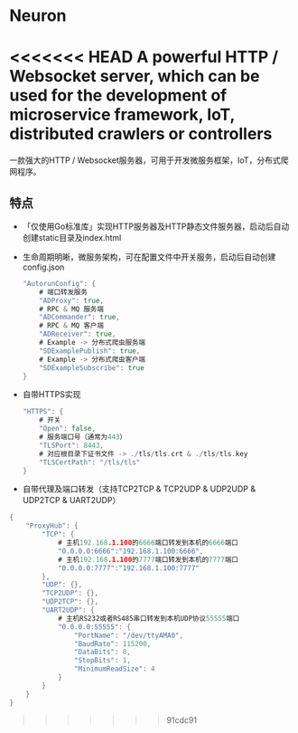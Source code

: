 # Neuron
<<<<<<< HEAD
A powerful HTTP / Websocket server, which can be used for the development of microservice framework, IoT, distributed crawlers or controllers
=======

一款强大的HTTP / Websocket服务器，可用于开发微服务框架，IoT，分布式爬网程序。

## 特点

* 「仅使用Go标准库」实现HTTP服务器及HTTP静态文件服务器，启动后自动创建static目录及index.html

* 生命周期明晰，微服务架构，可在配置文件中开关服务，启动后自动创建config.json

  ```go
  "AutorunConfig": {
      # 端口转发服务
      "ADProxy": true,
      # RPC & MQ 服务端
      "ADCommander": true,
      # RPC & MQ 客户端
      "ADReceiver": true,
      # Example -> 分布式爬虫服务端
      "SDExamplePublish": true,
      # Example -> 分布式爬虫客户端
      "SDExampleSubscribe": true
  }
  ```

* 自带HTTPS实现

  ```go
  "HTTPS": {
      # 开关
      "Open": false,
      # 服务端口号（通常为443）
      "TLSPort": 8443,
      # 对应根目录下证书文件 -> ./tls/tls.crt & ./tls/tls.key
      "TLSCertPath": "/tls/tls" 
  }
  ```

* 自带代理及端口转发（支持TCP2TCP & TCP2UDP & UDP2UDP & UDP2TCP & UART2UDP）

```go
{
    "ProxyHub": {
        "TCP": {
            # 主机192.168.1.100的6666端口转发到本机的6666端口
            "0.0.0.0:6666":"192.168.1.100:6666",
            # 主机192.168.1.100的7777端口转发到本机的7777端口
            "0.0.0.0:7777":"192.168.1.100:7777"
        },
        "UDP": {},
        "TCP2UDP": {},
        "UDP2TCP": {},
        "UART2UDP": {
            # 主机RS232或者RS485串口转发到本机UDP协议55555端口
            "0.0.0.0:55555": {
                "PortName": "/dev/ttyAMA0",
                "BaudRate": 115200,
                "DataBits": 8,
                "StopBits": 1,
                "MinimumReadSize": 4
            }
        }
    }
}
```
>>>>>>> 91cdc91
